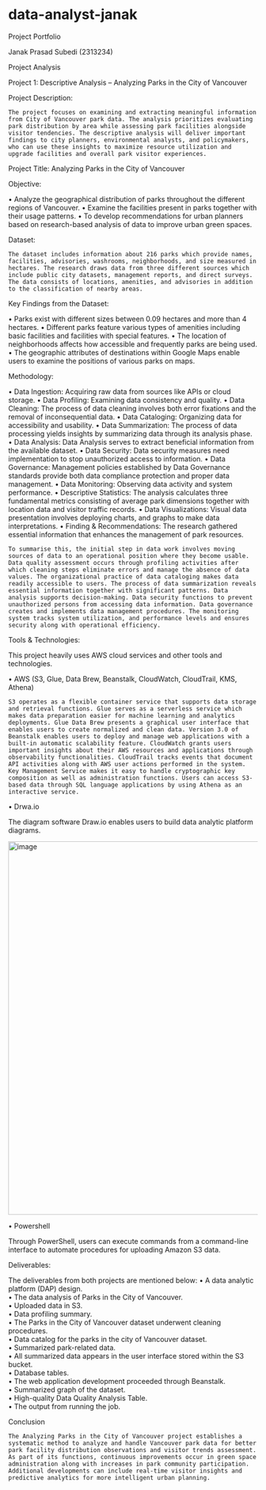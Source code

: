 # data-analyst-janak
Project Portfolio

Janak Prasad Subedi (2313234)

Project Analysis

Project 1: Descriptive Analysis – Analyzing Parks in the City of Vancouver

Project Description:

	The project focuses on examining and extracting meaningful information from City of Vancouver park data. The analysis prioritizes evaluating park distribution by area while assessing park facilities alongside visitor tendencies. The descriptive analysis will deliver important findings to city planners, environmental analysts, and policymakers, who can use these insights to maximize resource utilization and upgrade facilities and overall park visitor experiences.
Project Title: Analyzing Parks in the City of Vancouver

Objective:

•	Analyze the geographical distribution of parks throughout the different regions of Vancouver.
•	Examine the facilities present in parks together with their usage patterns.
•	To develop recommendations for urban planners based on research-based analysis of data to improve urban green spaces.

Dataset:

	The dataset includes information about 216 parks which provide names, facilities, advisories, washrooms, neighborhoods, and size measured in hectares. The research draws data from three different sources which include public city datasets, management reports, and direct surveys. The data consists of locations, amenities, and advisories in addition to the classification of nearby areas.

Key Findings from the Dataset:

•	Parks exist with different sizes between 0.09 hectares and more than 4 hectares.
•	Different parks feature various types of amenities including basic facilities and facilities with special features.
•	The location of neighborhoods affects how accessible and frequently parks are being used.
•	The geographic attributes of destinations within Google Maps enable users to examine the positions of various parks on maps.

Methodology:

•	Data Ingestion: Acquiring raw data from sources like APIs or cloud storage.
•	Data Profiling: Examining data consistency and quality.
•	Data Cleaning: The process of data cleaning involves both error fixations and the removal of inconsequential data.
•	Data Cataloging: Organizing data for accessibility and usability.
•	Data Summarization: The process of data processing yields insights by summarizing data through its analysis phase.
•	Data Analysis: Data Analysis serves to extract beneficial information from the available dataset.
•	Data Security: Data security measures need implementation to stop unauthorized access to information.
•	Data Governance: Management policies established by Data Governance standards provide both data compliance protection and proper data management.
•	Data Monitoring: Observing data activity and system performance.
•	Descriptive Statistics: The analysis calculates three fundamental metrics consisting of average park dimensions together with location data and visitor traffic records.
•	Data Visualizations: Visual data presentation involves deploying charts, and graphs to make data interpretations.
•	Finding & Recommendations: The research gathered essential information that enhances the management of park resources.


	To summarise this, the initial step in data work involves moving sources of data to an operational position where they become usable. Data quality assessment occurs through profiling activities after which cleaning steps eliminate errors and manage the absence of data values. The organizational practice of data cataloging makes data readily accessible to users. The process of data summarization reveals essential information together with significant patterns. Data analysis supports decision-making. Data security functions to prevent unauthorized persons from accessing data information. Data governance creates and implements data management procedures. The monitoring system tracks system utilization, and performance levels and ensures security along with operational efficiency.


Tools & Technologies:

This project heavily uses AWS cloud services and other tools and technologies.

•	AWS (S3, Glue, Data Brew, Beanstalk, CloudWatch, CloudTrail, KMS, Athena)

	S3 operates as a flexible container service that supports data storage and retrieval functions. Glue serves as a serverless service which makes data preparation easier for machine learning and analytics deployments. Glue Data Brew presents a graphical user interface that enables users to create normalized and clean data. Version 3.0 of Beanstalk enables users to deploy and manage web applications with a built-in automatic scalability feature. CloudWatch grants users important insights about their AWS resources and applications through observability functionalities. CloudTrail tracks events that document API activities along with AWS user actions performed in the system. Key Management Service makes it easy to handle cryptographic key composition as well as administration functions. Users can access S3-based data through SQL language applications by using Athena as an interactive service.
 
•	Drwa.io

The diagram software Draw.io enables users to build data analytic platform diagrams.  

<img width="755" alt="image" src="https://github.com/user-attachments/assets/2d85fd75-e802-4135-80b8-0ff5cd5d2b69" />


•	Powershell

Through PowerShell, users can execute commands from a command-line interface to automate procedures for uploading Amazon S3 data.    

Deliverables:

The deliverables from both projects are mentioned below:
•	A data analytic platform (DAP) design.    
•	The data analysis of Parks in the City of Vancouver.    
•	Uploaded data in S3.    
•	Data profiling summary.    
•	The Parks in the City of Vancouver dataset underwent cleaning procedures.    
•	Data catalog for the parks in the city of Vancouver dataset.    
•	Summarized park-related data.    
•	All summarized data appears in the user interface stored within the S3 bucket.    
•	Database tables.    
•	The web application development proceeded through Beanstalk.    
•	Summarized graph of the dataset.    
•	High-quality Data Quality Analysis Table.    
•	The output from running the job.    

Conclusion

	The Analyzing Parks in the City of Vancouver project establishes a systematic method to analyze and handle Vancouver park data for better park facility distribution observations and visitor trends assessment. As part of its functions, continuous improvements occur in green space administration along with increases in park community participation. Additional developments can include real-time visitor insights and predictive analytics for more intelligent urban planning.








